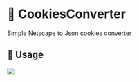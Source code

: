 # :cookie: CookiesConverter
Simple Netscape to Json cookies converter

## :rose: Usage
<p align="left">
  <img src="https://user-images.githubusercontent.com/112154580/196434317-c69c1de7-f5cf-4345-a944-d6817c4610d7.gif">
  
</p>

